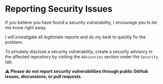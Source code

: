 # Reporting Security Issues

If you believe you have found a security vulnerability, I encourage you to let me know right away.

I will investigate all legitimate reports and do my best to quickly fix the problem.

To privately disclose a security vulnerability, create a security advisory in the affected repository by visiting the `Advisories` section under the `Security` tab.

:warning: **Please do not report security vulnerabilities through public GitHub issues, discussions, or pull requests.**
